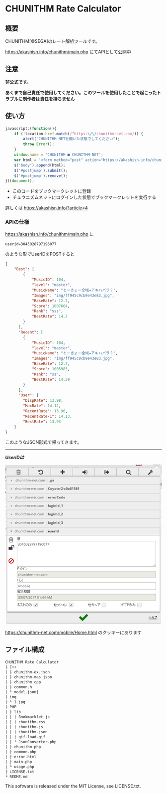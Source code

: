 # CHUNITHM Rate Calculator
## 概要
CHUNITHM[©SEGA]のレート解析ツールです。

https://akashisn.info/chunithm/main.php にてAPIとして公開中
## 注意
**非公式です。**

**あくまで自己責任で使用してください。このツールを使用したことで起こったトラブルに制作者は責任を持ちません**
## 使い方
```js
javascript:(function(){
    if (!location.href.match(/^https:\/\/chunithm-net.com/)) {
        alert("CHUNITHM NETを開いた状態でしてください");
        throw Error();
    }
    window.name = 'CHUNITHM ■ CHUNITHM-NET';
    var html = '<form method="post" action="https://akashisn.info/chunithm/chunithm.php" id="postjump" target=_brunk style="display: none;"><input type="hidden" name="userid" value="' + document.cookie + '" ></form>';
    $("body").append(html);
    $('#postjump').submit();
    $('#postjump').remove();
})(document);
```
- このコードをブックマークレットに登録
- チュウニズムネットにログインした状態でブックマークレットを実行する

詳しくは https://akashisn.info/?article=4

### APIの仕様

https://akashisn.info/chunithm/main.php に

```
userid=3045028797196077
```
のような形でUserIDをPOSTすると
```json
{
    "Best": [
        {
            "MusicID": 104,
            "level": "master",
            "MusicName": "とーきょー全域★アキハバラ？",
            "Images": "img/ff945c9cb9e43e83.jpg",
            "BaseRate": 12.7,
            "Score": 1007664,
            "Rank": "sss",
            "BestRate": 14.7
        }
      ],
      "Recent": [
        {
            "MusicID": 104,
            "level": "master",
            "MusicName": "とーきょー全域★アキハバラ？",
            "Images": "img/ff945c9cb9e43e83.jpg",
            "BaseRate": 12.7,
            "Score": 1005985,
            "Rank": "ss",
            "BestRate": 14.39
        }
      ],
      "User": {
        "DispRate": 13.98,
        "MaxRate": 14.12,
        "RecentRate": 13.96,
        "RecentRate-1": 14.13,
        "BestRate": 13.93
    }
}
```
このようなJSON形式で帰ってきます。

***
***UserIDは***

![UserID](img/1.jpg)

https://chunithm-net.com/mobile/Home.html のクッキーにあります

## ファイル構成

```
CHUNITHM Rate Calculator
├ C++
| ├ chunithm-ex.json
| ├ chunithm-mas.json
| ├ chunithm.cpp
| ├ common.h
| └ model.json|
├ img
├ └ 1.jpg
├ PHP
| ├ lib
| | ├ Bookmarklet.js
| | ├ chunithm.css
| | ├ chunithm.js
| | ├ chunithm.json
| | ├ gif-load.gif
| | └ JsonConverter.php
| ├ chunithm.php
| ├ common.php
| ├ error.html
| ├ main.php
| └ usage.php
├ LICENSE.txt
└ REDME.md
```

This software is released under the MIT License, see LICENSE.txt.
